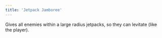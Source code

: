 ```yaml
---
title: 'Jetpack Jamboree'
---
```


Gives all enemies within a large radius jetpacks, so they can levitate (like the player).
